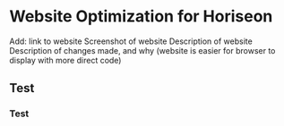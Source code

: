# Website Optimization for Horiseon
Add: link to website
Screenshot of website
Description of website
Description of changes made, and why (website is easier for browser to display with more direct code)

## Test
### Test